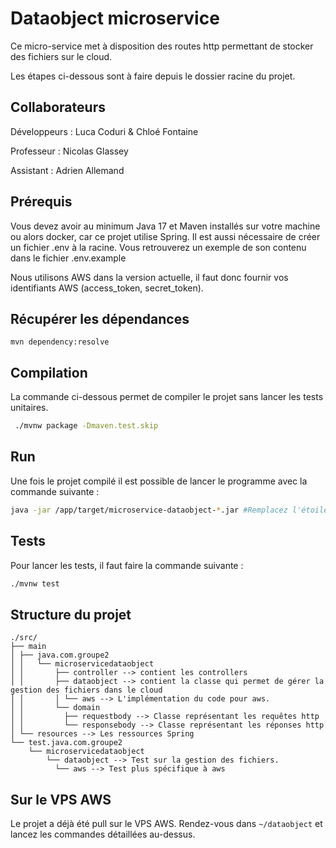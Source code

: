 # Dataobject microservice
Ce micro-service met à disposition des routes http permettant de stocker des fichiers sur le cloud.

Les étapes ci-dessous sont à faire depuis le dossier racine du projet.

## Collaborateurs
Développeurs : Luca Coduri & Chloé Fontaine

Professeur : Nicolas Glassey

Assistant : Adrien Allemand

## Prérequis
Vous devez avoir au minimum Java 17 et Maven installés sur votre machine ou alors docker, car ce projet utilise Spring.
Il est aussi nécessaire de créer un fichier .env à la racine. Vous retrouverez un exemple de son contenu dans le fichier .env.example

Nous utilisons AWS dans la version actuelle, il faut donc fournir vos identifiants AWS (access_token, secret_token).

## Récupérer les dépendances
```
mvn dependency:resolve
```

## Compilation
La commande ci-dessous permet de compiler le projet sans lancer les tests unitaires.
```bash
 ./mvnw package -Dmaven.test.skip
```
## Run
Une fois le projet compilé il est possible de lancer le programme avec la commande suivante :
```bash
java -jar /app/target/microservice-dataobject-*.jar #Remplacez l'étoile par le numéro de version.
```

## Tests
Pour lancer les tests, il faut faire la commande suivante :
```bash
./mvnw test
```

## Structure du projet
```
./src/
├── main
│ ├── java.com.groupe2
│ │   └── microservicedataobject
│ │       ├── controller --> contient les controllers
│ │       ├── dataobject --> contient la classe qui permet de gérer la gestion des fichiers dans le cloud
│ │       │ └── aws --> L'implémentation du code pour aws.
│ │       └── domain
│ │         ├── requestbody --> Classe représentant les requêtes http
│ │         └── responsebody --> Classe représentant les réponses http
│ └── resources --> Les ressources Spring
└── test.java.com.groupe2
    └── microservicedataobject
        └── dataobject --> Test sur la gestion des fichiers.
          └── aws --> Test plus spécifique à aws
```

## Sur le VPS AWS
Le projet a déjà été pull sur le VPS AWS.
Rendez-vous dans `~/dataobject` et lancez les commandes détaillées au-dessus.